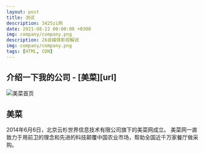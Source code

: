 ```yaml
---
layout: post
title: 测试
description: 3425zi网
date: 2021-08-22 00:00:00 +0300
img: company/company.png
description: 26自媒体影视解说
img: company/company.png
tags: [HTML, CDN]
---
```


## 介绍一下我的公司 - [美菜][url]
![美菜首页]({{site.baseurl}}/assets/img/company/company_index.png)

## 美菜
2014年6月6日，北京云杉世界信息技术有限公司旗下的美菜网成立。
美菜网一直致力于用前卫的理念和先进的科技颠覆中国农业市场，帮助全国近千万家餐厅做采购。
